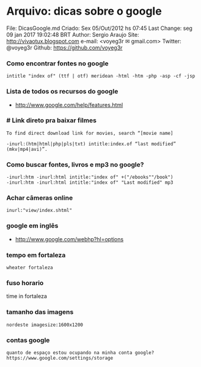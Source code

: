 # Arquivo: dicas sobre o google

   File:		 DicasGoogle.md
   Criado:       Sex 05/Out/2012 hs 07:45
   Last Change:  seg 09 jan 2017 19:02:48 BRT
   Author:		 Sergio Araujo
   Site:		 http://vivaotux.blogspot.com
   e-mail:       <voyeg3r ✉ gmail.com>
   Twitter:	     @voyeg3r
   Github:       https://github.com/voyeg3r

### Como encontrar fontes no google

	intitle "index of" (ttf | otf) meridean -html -htm -php -asp -cf -jsp

### Lista de todos os recursos do google
* http://www.google.com/help/features.html

### # Link direto pra baixar filmes

    To find direct download link for movies, search “[movie name]

    -inurl:(htm|html|php|pls|txt) intitle:index.of “last modified” (mkv|mp4|avi)”.

### Como buscar fontes, livros e mp3 no google?

    -inurl:htm -inurl:html intitle:"index of" +("/ebooks""/book")
    -inurl:htm -inurl:html intitle:"index of" "Last modified" mp3

### Achar câmeras online

    inurl:"view/index.shtml"

### google em inglês
* http://www.google.com/webhp?hl=options

### tempo em fortaleza

	wheater fortaleza

### fuso horario

   time in fortaleza

###  tamanho das imagens

    nordeste imagesize:1600x1200

### contas google

    quanto de espaço estou ocupando na minha conta google?
    https://www.google.com/settings/storage

